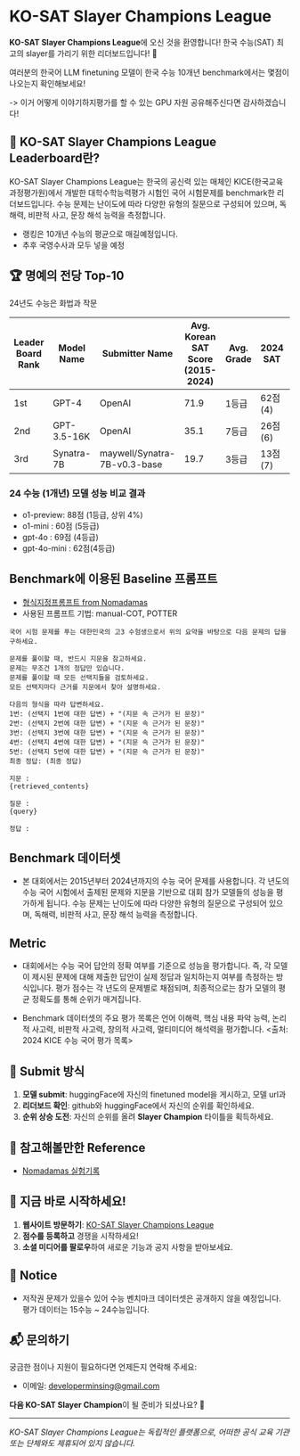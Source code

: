 # KO-SAT Slayer Champions League

**KO-SAT Slayer Champions League**에 오신 것을 환영합니다! 한국 수능(SAT) 최고의 slayer를 가리기 위한 리더보드입니다! 🚀

여러분의 한국어 LLM finetuning 모델이 한국 수능 10개년 benchmark에서는 몇점이 나오는지 확인해보세요!

-> 이거 어떻게 이야기하지평가를 할 수 있는 GPU 자원 공유해주신다면 감사하겠습니다!

## 🎯 KO-SAT Slayer Champions League Leaderboard란?

KO-SAT Slayer Champions League는 한국의 공신력 있는 매체인 KICE(한국교육과정평가원)에서 개발한 대학수학능력평가 시험인 국어 시험문제를 benchmark한 리더보드입니다.
수능 문제는 난이도에 따라 다양한 유형의 질문으로 구성되어 있으며, 독해력, 비판적 사고, 문장 해석 능력을 측정합니다.

- 랭킹은 10개년 수능의 평균으로 매길예정입니다.
- 추후 국영수사과 모두 넣을 예정

## 🏆 명예의 전당 Top-10

24년도 수능은 화법과 작문

| Leader Board Rank | Model Name  | Submitter Name               | Avg. Korean SAT Score (2015-2024) | Avg. Grade | 2024 SAT | 2023 SAT | 2022 SAT | 2021 SAT | 2020 SAT | 2019 SAT | 2018 SAT | 2017 SAT  | 2016 SAT | 2015 SAT | URL                                                         |
|-------------------|-------------|------------------------------|-----------------------------------|------------|----------|----------|----------|----------|----------|----------|----------|-----------|----------|----------|-------------------------------------------------------------|
| 1st               | GPT-4       | OpenAI                       | 71.9                              | 1등급        | 62점(4)   | 83점(3)   | 62점(4)   | 56점(1)   | 74점(1)   | 72점(1)   | 82점(1)   | 66점(1)    | 84점(1)   | 78점(1)   | [Link](https://openai.com/)                                 |
| 2nd               | GPT-3.5-16K | OpenAI                       | 35.1                              | 7등급        | 26점(6)   | 	46점(5)  | 44점(5)   | 24점(3)   | 35점(3)   | 31점(3)   | 37점(3)   | 32점(3)    | 44점(3)   | 	32점(3)  | [Link](https://openai.com/)                                 |
| 3rd               | Synatra-7B  | maywell/Synatra-7B-v0.3-base | 19.7                              | 3등급        | 13점(7)   | 22점(7)   | 22점(7)   | 15점(3)   | 19점(3)   | 	21점(3)  | 	24점(3)  | 	  20점(3) | 	16점(3)  | 25점(3)   | [Link](https://huggingface.co/maywell/Synatra-7B-v0.3-base) |


### 24 수능 (1개년) 모델 성능 비교 결과
- o1-preview: 88점 (1등급, 상위 4%)
- o1-mini : 60점 (5등급)
- gpt-4o : 69점 (4등급)
- gpt-4o-mini : 62점(4등급)


## Benchmark에 이용된 Baseline 프롬프트

- [형식지정프롬프트 from Nomadamas](https://github.com/NomaDamas/KICE_slayer_AI_Korean?tab=readme-ov-file#5-%ED%98%95%EC%8B%9D-%EC%A7%80%EC%A0%95-%ED%94%84%EB%A1%AC%ED%94%84%ED%8A%B8)
- 사용된 프롬프트 기법: manual-COT, POTTER

```
국어 시험 문제를 푸는 대한민국의 고3 수험생으로서 위의 요약을 바탕으로 다음 문제의 답을 구하세요.
    
문제를 풀이할 때, 반드시 지문을 참고하세요.
문제는 무조건 1개의 정답만 있습니다.
문제를 풀이할 때 모든 선택지들을 검토하세요.
모든 선택지마다 근거를 지문에서 찾아 설명하세요.

다음의 형식을 따라 답변하세요.
1번: (선택지 1번에 대한 답변) + "(지문 속 근거가 된 문장)"
2번: (선택지 2번에 대한 답변) + "(지문 속 근거가 된 문장)"
3번: (선택지 3번에 대한 답변) + "(지문 속 근거가 된 문장)"
4번: (선택지 4번에 대한 답변) + "(지문 속 근거가 된 문장)"
5번: (선택지 5번에 대한 답변) + "(지문 속 근거가 된 문장)"
최종 정답: (최종 정답)

지문 :
{retrieved_contents}

질문 :
{query}

정답 :
```

## Benchmark 데이터셋

- 본 대회에서는 2015년부터 2024년까지의 수능 국어 문제를 사용합니다. 각 년도의 수능 국어 시험에서 출제된 문제와 지문을 기반으로 대회 참가 모델들의 성능을 평가하게 됩니다.
  수능 문제는 난이도에 따라 다양한 유형의 질문으로 구성되어 있으며, 독해력, 비판적 사고, 문장 해석 능력을 측정합니다.

## Metric

- 대회에서는 수능 국어 답안의 정확 여부를 기준으로 성능을 평가합니다. 즉, 각 모델이 제시된 문제에 대해 제출한 답안이 실제 정답과 일치하는지 여부를 측정하는 방식입니다.
  평가 점수는 각 년도의 문제별로 채점되며, 최종적으로는 참가 모델의 평균 정확도를 통해 순위가 매겨집니다.


- Benchmark 데이터셋의 주요 평가 목록은 언어 이해력, 핵심 내용 파악 능력, 논리적 사고력, 비판적 사고력, 창의적 사고력, 멀티미디어 해석력을 평가합니다.
  <출처: 2024 KICE 수능 국어 평가 목록>

## 🏅 Submit 방식

1. **모델 submit**: huggingFace에 자신의 finetuned model을 게시하고, 모델 url과
2. **리더보드 확인**: github와 huggingFace에서 자신의 순위를 확인하세요.
3. **순위 상승 도전**: 자신의 순위를 올려 **Slayer Champion** 타이틀을 획득하세요.

## 📗 참고해볼만한 Reference

- [Nomadamas 실험기록](https://github.com/NomaDamas/KICE_slayer_AI_Korean?tab=readme-ov-file#5-%ED%98%95%EC%8B%9D-%EC%A7%80%EC%A0%95-%ED%94%84%EB%A1%AC%ED%94%84%ED%8A%B8)

## 🚀 지금 바로 시작하세요!

1. **웹사이트 방문하기**: [KO-SAT Slayer Champions League](#)
2. **점수를 등록하고** 경쟁을 시작하세요!
3. **소셜 미디어를 팔로우**하여 새로운 기능과 공지 사항을 받아보세요.

## 📰 Notice

- 저작권 문제가 있을수 있어 수능 벤치마크 데이터셋은 공개하지 않을 예정입니다. 평가 데이터는 15수능 ~ 24수능입니다.

## 📬 문의하기

궁금한 점이나 지원이 필요하다면 언제든지 연락해 주세요:

- 이메일: developerminsing@gmail.com

**다음 KO-SAT Slayer Champion**이 될 준비가 되셨나요? 💪

---

_KO-SAT Slayer Champions League는 독립적인 플랫폼으로, 어떠한 공식 교육 기관 또는 단체와도 제휴되어 있지 않습니다._
